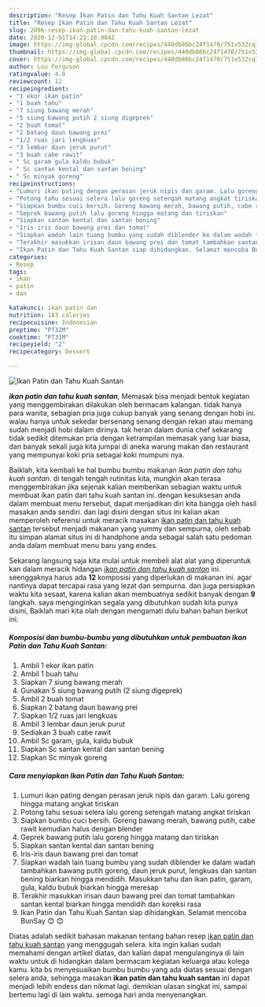 ```yaml
---
description: "Resep Ikan Patin dan Tahu Kuah Santan Lezat"
title: "Resep Ikan Patin dan Tahu Kuah Santan Lezat"
slug: 2096-resep-ikan-patin-dan-tahu-kuah-santan-lezat
date: 2020-12-01T14:23:10.904Z
image: https://img-global.cpcdn.com/recipes/440db86bc24f1470/751x532cq70/ikan-patin-dan-tahu-kuah-santan-foto-resep-utama.jpg
thumbnail: https://img-global.cpcdn.com/recipes/440db86bc24f1470/751x532cq70/ikan-patin-dan-tahu-kuah-santan-foto-resep-utama.jpg
cover: https://img-global.cpcdn.com/recipes/440db86bc24f1470/751x532cq70/ikan-patin-dan-tahu-kuah-santan-foto-resep-utama.jpg
author: Lou Ferguson
ratingvalue: 4.8
reviewcount: 12
recipeingredient:
- "1 ekor ikan patin"
- "1 buah tahu"
- "7 siung bawang merah"
- "5 siung bawang putih 2 siung digeprek"
- "2 buah tomat"
- "2 batang daun bawang prei"
- "1/2 ruas jari lengkuas"
- "3 lembar daun jeruk purut"
- "3 buah cabe rawit"
- " Sc garam gula kaldu bubuk"
- " Sc santan kental dan santan bening"
- " Sc minyak goreng"
recipeinstructions:
- "Lumuri ikan pating dengan perasan jeruk nipis dan garam. Lalu goreng hingga matang angkat tiriskan"
- "Potong tahu sesuai selera lalu goreng setengah matang angkat tiriskan"
- "Siapkan bumbu cuci bersih. Goreng bawang merah, bawang putih, cabe rawit kemudian halus dengan blender"
- "Geprek bawang putih lalu goreng hingga matang dan tiriskan"
- "Siapkan santan kental dan santan bening"
- "Iris-iris daun bawang prei dan tomat"
- "Siapkan wadah lain tuang bumbu yang sudah diblender ke dalam wadah tambahkan bawang putih goreng, daun jeruk purut, lengkuas dan santan bening biarkan hingga mendidih. Masukkan tahu dan ikan patin, garam, gula, kaldu bubuk biarkan hingga meresap"
- "Terakhir masukkan irisan daun bawang prei dan tomat tambahkan santan kental biarkan hingga mendidih dan koreksi rasa"
- "Ikan Patin dan Tahu Kuah Santan siap dihidangkan. Selamat mencoba BunSay 😊 😊"
categories:
- Resep
tags:
- ikan
- patin
- dan

katakunci: ikan patin dan 
nutrition: 183 calories
recipecuisine: Indonesian
preptime: "PT32M"
cooktime: "PT31M"
recipeyield: "2"
recipecategory: Dessert

---
```



![Ikan Patin dan Tahu Kuah Santan](https://img-global.cpcdn.com/recipes/440db86bc24f1470/751x532cq70/ikan-patin-dan-tahu-kuah-santan-foto-resep-utama.jpg)

<b><i>ikan patin dan tahu kuah santan</i></b>, Memasak bisa menjadi bentuk kegiatan yang menggembirakan dilakukan oleh bermacam kalangan. tidak hanya para wanita, sebagian pria juga cukup banyak yang senang dengan hobi ini. walau hanya untuk sekedar bersenang senang dengan rekan atau memang sudah menjadi hobi dalam dirinya. tak heran dalam dunia chef sekarang tidak sedikit ditemukan pria dengan ketrampilan memasak yang luar biasa, dan banyak sekali juga kita jumpai di aneka warung makan dan restaurant yang mempunyai koki pria sebagai koki mumpuni nya.



Baiklah, kita kembali ke hal bumbu bumbu makanan <i>ikan patin dan tahu kuah santan</i>. di tengah tengah rutinitas kita, mungkin akan terasa menggembirakan jika sejenak kalian memberikan sebagian waktu untuk membuat ikan patin dan tahu kuah santan ini. dengan kesuksesan anda dalam membuat menu tersebut, dapat menjadikan diri kita bangga oleh hasil masakan anda sendiri. dan lagi disini dengan situs ini kalian akan memperoleh referensi untuk meracik masakan <u>ikan patin dan tahu kuah santan</u> tersebut menjadi makanan yang yummy dan sempurna, oleh sebab itu simpan alamat situs ini di handphone anda sebagai salah satu pedoman anda dalam membuat menu baru yang endes.


Sekarang langsung saja kita mulai untuk membeli alat alat yang diperuntuk kan dalam meracik hidangan <u><i>ikan patin dan tahu kuah santan</i></u> ini. seenggaknya harus ada <b>12</b> komposisi yang diperlukan di makanan ini. agar nantinya dapat tercapai rasa yang lezat dan sempurna. dan juga persiapkan waktu kita sesaat, karena kalian akan membuatnya sedikit banyak dengan <b>9</b> langkah. saya menginginkan segala yang dibutuhkan sudah kita punya disini, Baiklah mari kita olah dengan mengamati dulu bahan bahan berikut ini.

<!--inarticleads1-->

##### Komposisi dan bumbu-bumbu yang dibutuhkan untuk pembuatan Ikan Patin dan Tahu Kuah Santan:

1. Ambil 1 ekor ikan patin
1. Ambil 1 buah tahu
1. Siapkan 7 siung bawang merah
1. Gunakan 5 siung bawang putih (2 siung digeprek)
1. Ambil 2 buah tomat
1. Siapkan 2 batang daun bawang prei
1. Siapkan 1/2 ruas jari lengkuas
1. Ambil 3 lembar daun jeruk purut
1. Sediakan 3 buah cabe rawit
1. Ambil  Sc garam, gula, kaldu bubuk
1. Siapkan  Sc santan kental dan santan bening
1. Siapkan  Sc minyak goreng




<!--inarticleads2-->

##### Cara menyiapkan Ikan Patin dan Tahu Kuah Santan:

1. Lumuri ikan pating dengan perasan jeruk nipis dan garam. Lalu goreng hingga matang angkat tiriskan
1. Potong tahu sesuai selera lalu goreng setengah matang angkat tiriskan
1. Siapkan bumbu cuci bersih. Goreng bawang merah, bawang putih, cabe rawit kemudian halus dengan blender
1. Geprek bawang putih lalu goreng hingga matang dan tiriskan
1. Siapkan santan kental dan santan bening
1. Iris-iris daun bawang prei dan tomat
1. Siapkan wadah lain tuang bumbu yang sudah diblender ke dalam wadah tambahkan bawang putih goreng, daun jeruk purut, lengkuas dan santan bening biarkan hingga mendidih. Masukkan tahu dan ikan patin, garam, gula, kaldu bubuk biarkan hingga meresap
1. Terakhir masukkan irisan daun bawang prei dan tomat tambahkan santan kental biarkan hingga mendidih dan koreksi rasa
1. Ikan Patin dan Tahu Kuah Santan siap dihidangkan. Selamat mencoba BunSay 😊 😊




Diatas adalah sedikit bahasan makanan tentang bahan resep <u>ikan patin dan tahu kuah santan</u> yang menggugah selera. kita ingin kalian sudah memahami dengan artikel diatas, dan kalian dapat mengulanginya di lain waktu untuk di hidangkan dalam bermacam kegiatan keluarga atau kolega kamu. kita bs menyesuaikan bumbu bumbu yang ada diatas sesuai dengan selera anda, sehingga masakan <b>ikan patin dan tahu kuah santan</b> ini dapat menjadi lebih endess dan nikmat lagi. demikian ulasan singkat ini, sampai bertemu lagi di lain waktu. semoga hari anda menyenangkan.
